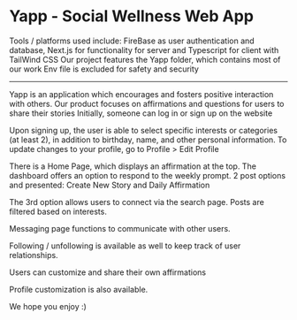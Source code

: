 # Yapp - Social Wellness Web App

Tools / platforms used include: FireBase as user authentication and database, Next.js for functionality for server and Typescript for client with TailWind CSS
Our project features the Yapp folder, which contains most of our work
Env file is excluded for safety and security

---------------------------------------------------------------------------------------------------------------------------------------------------------------------------------------------


Yapp is an application which encourages and fosters positive interaction with others. Our product focuses on affirmations and questions for users to share their stories
Initially, someone can log in or sign up on the website

Upon signing up, the user is able to select specific interests or categories (at least 2), in addition to birthday, name, and other personal information.
To update changes to your profile, go to Profile > Edit Profile

There is a Home Page, which displays an affirmation at the top.
The dashboard offers an option to respond to the weekly prompt.
2 post options and presented: Create New Story and Daily Affirmation

The 3rd option allows users to connect via the search page. Posts are filtered based on interests.

Messaging page functions to communicate with other users.

Following / unfollowing is available as well to keep track of user relationships.

Users can customize and share their own affirmations

Profile customization is also available.

We hope you enjoy :)
